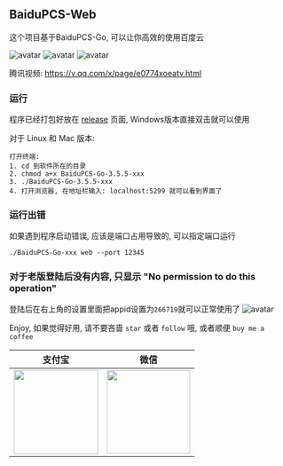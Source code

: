 ## BaiduPCS-Web

这个项目基于BaiduPCS-Go, 可以让你高效的使用百度云

![avatar](https://user-images.githubusercontent.com/8407297/44954655-ba346e00-aed7-11e8-835d-59014e155aa7.png)
![avatar](https://user-images.githubusercontent.com/8407297/44954613-19de4980-aed7-11e8-963e-6366025bd9d7.png)
![avatar](https://user-images.githubusercontent.com/8407297/44954618-2e224680-aed7-11e8-8413-3a092f8ef9b6.png)

腾讯视频: https://v.qq.com/x/page/e0774xoeatv.html

### 运行
程序已经打包好放在 [release](https://github.com/liuzhuoling2011/baidupcs-web/releases) 页面, Windows版本直接双击就可以使用

对于 Linux 和 Mac 版本:
```
打开终端: 
1. cd 到软件所在的目录
2. chmod a+x BaiduPCS-Go-3.5.5-xxx
3. ./BaiduPCS-Go-3.5.5-xxx
4. 打开浏览器, 在地址栏输入: localhost:5299 就可以看到界面了
```

### 运行出错
如果遇到程序启动错误, 应该是端口占用导致的, 可以指定端口运行

```./BaiduPCS-Go-xxx web --port 12345```

### 对于老版登陆后没有内容, 只显示 "No permission to do this operation"
登陆后在右上角的设置里面把appid设置为```266719```就可以正常使用了
![avatar](http://oozw0y5q9.bkt.clouddn.com/20180918142033.png)

Enjoy, 如果觉得好用, 请不要吝啬 ```star``` 或者 ```follow``` 哦, 或者顺便 ```buy me a coffee```

|支付宝|微信|
|:-----:|:-----:|
|<img width="152" src="https://i.loli.net/2018/09/11/5b9762ccc140f.png">|<img width="150" src="https://i.loli.net/2018/09/11/5b9762ad8fcb3.png"/>|
